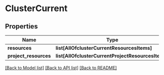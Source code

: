 # ClusterCurrent

## Properties
Name | Type | Description | Notes
------------ | ------------- | ------------- | -------------
**resources** | **list[AllOfclusterCurrentResourcesItems]** |  | 
**project_resources** | **list[AllOfclusterCurrentProjectResourcesItems]** |  | 

[[Back to Model list]](../README.md#documentation-for-models) [[Back to API list]](../README.md#documentation-for-api-endpoints) [[Back to README]](../README.md)

